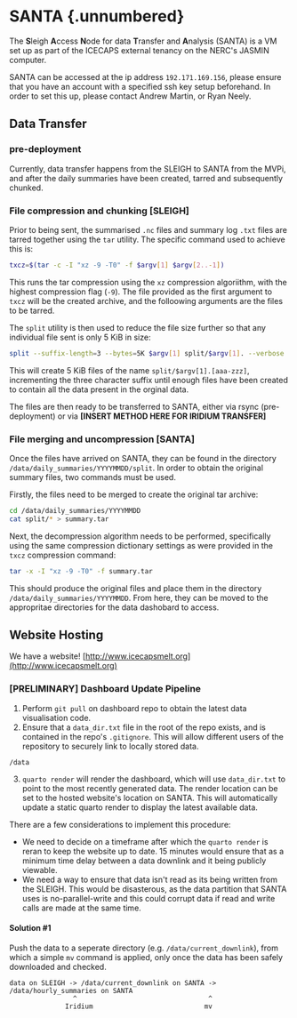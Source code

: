 # SANTA {.unnumbered}

The **S**leigh **A**ccess **N**ode for data **T**ransfer and **A**nalysis (SANTA) is a VM set up as part of the ICECAPS external tenancy on the NERC's JASMIN computer.

SANTA can be accessed at the ip address `192.171.169.156`, please ensure that you have an account with a specified ssh key setup beforehand. In order to set this up, please contact Andrew Martin, or Ryan Neely.



## Data Transfer

### pre-deployment

Currently, data transfer happens from the SLEIGH to SANTA from the MVPi, and after the daily summaries have been created, tarred and subsequently chunked.

### File compression and chunking \[SLEIGH\]

Prior to being sent, the summarised `.nc` files and summary log `.txt` files are tarred together using the `tar` utility. The specific command used to achieve this is:

```bash
txcz=$(tar -c -I "xz -9 -T0" -f $argv[1] $argv[2..-1])
```

This runs the tar compression using the `xz` compression algoriithm, with the highest compression flag (`-9`). The file provided as the first argument to `txcz` will be the created archive, and the folloowing arguments are the files to be tarred.

The `split` utility is then used to reduce the file size further so that any individual file sent is only 5 KiB in size:

```bash
split --suffix-length=3 --bytes=5K $argv[1] split/$argv[1]. --verbose
```

This will create 5 KiB files of the name `split/$argv[1].[aaa-zzz]`, incrementing the three character suffix until enough files have been created to contain all the data present in the orginal data.

The files are then ready to be transferred to SANTA, either via rsync (pre-deployment) or via **\[INSERT METHOD HERE FOR IRIDIUM TRANSFER\]**

### File merging and uncompression \[SANTA\]

Once the files have arrived on SANTA, they can be found in the directory `/data/daily_summaries/YYYYMMDD/split`. In order to obtain the original summary files, two commands must be used. 

Firstly, the files need to be merged to create the original tar archive:

```bash
cd /data/daily_summaries/YYYYMMDD
cat split/* > summary.tar
```

Next, the decompression algorithm needs to be performed, specifically using the same compression dictionary settings as were provided in the `txcz` compression command:

```bash
tar -x -I "xz -9 -T0" -f summary.tar
```

This should produce the original files and place them in the directory `/data/daily_summaries/YYYYMMDD`. From here, they can be moved to the appropritae directories for the data dashobard to access.


## Website Hosting

We have a website! [http://www.icecapsmelt.org](http://www.icecapsmelt.org)

### \[PRELIMINARY\] Dashboard Update Pipeline

1. Perform `git pull` on dashboard repo to obtain the latest data visualisation code.
2. Ensure that a `data_dir.txt` file in the root of the repo exists, and is contained in the repo's `.gitignore`. This will allow different users of the repository to securely link to locally stored data.

```{filename='e.g. example data_dir.txt on SANTA'}
/data
```

3. `quarto render` will render the dashboard, which will use `data_dir.txt` to point to the most recently generated data. The render location can be set to the hosted website's location on SANTA. This will automatically update a static quarto render to display the latest available data.

There are a few considerations to implement this procedure:
- We need to decide on a timeframe after which the `quarto render` is reran to keep the website up to date. 15 minutes would ensure that as a minimum time delay between a data downlink and it being publicly viewable.
- We need a way to ensure that data isn't read as its being written from the SLEIGH. This would be disasterous, as the data partition that SANTA uses is no-parallel-write and this could corrupt data if read and write calls are made at the same time.

#### Solution #1
Push the data to a seperate directory (e.g. `/data/current_downlink`), from which a simple `mv` command is applied, only once the data has been safely downloaded and checked.
```{filename='e.g. data transfer pipeline'}
data on SLEIGH -> /data/current_downlink on SANTA -> /data/hourly_summaries on SANTA
                ^                                 ^
              Iridium                            mv
```